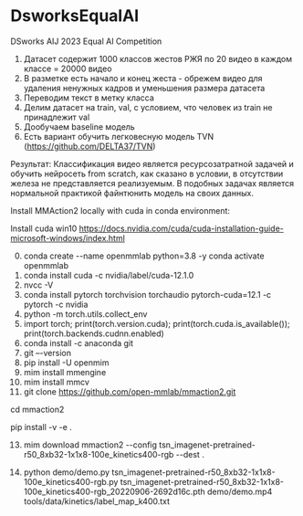 # DsworksEqualAI
DSworks AIJ 2023 Equal AI Competition
1. Датасет содержит 1000 классов жестов РЖЯ по 20 видео в каждом классе = 20000 видео
2. В разметке есть начало и конец жеста - обрежем видео для удаления ненужных кадров и уменьшения размера датасета
3. Переводим текст в метку класса
4. Делим датасет на train, val, с условием, что человек из train не принадлежит val
5. Дообучаем baseline модель
6. Есть вариант обучить легковесную модель TVN (https://github.com/DELTA37/TVN)

Результат: Классификация видео является ресурсозатратной задачей и обучить нейросеть from scratch, как сказано в условии, в отсутствии железа не представляется реализуемым. В подобных задачах является нормальной практикой файнтюнить модель на своих данных.


Install MMAction2 locally with cuda in conda environment:

Install cuda win10
https://docs.nvidia.com/cuda/cuda-installation-guide-microsoft-windows/index.html

0. conda create --name openmmlab python=3.8 -y 
  conda activate openmmlab
1. conda install cuda -c nvidia/label/cuda-12.1.0
2. nvcc -V
3. conda install pytorch torchvision torchaudio pytorch-cuda=12.1 -c pytorch -c nvidia
4. python -m torch.utils.collect_env
5. import torch; print(torch.version.cuda); print(torch.cuda.is_available()); print(torch.backends.cudnn.enabled)
6. conda install -c anaconda git
7. git –-version
8. pip install -U openmim
9. mim install mmengine
10. mim install mmcv
11. git clone https://github.com/open-mmlab/mmaction2.git
    
cd mmaction2

pip install -v -e .

13. mim download mmaction2 --config tsn_imagenet-pretrained-r50_8xb32-1x1x8-100e_kinetics400-rgb --dest .
    
14.  python demo/demo.py tsn_imagenet-pretrained-r50_8xb32-1x1x8-100e_kinetics400-rgb.py tsn_imagenet-pretrained-r50_8xb32-1x1x8-100e_kinetics400-rgb_20220906-2692d16c.pth  demo/demo.mp4 tools/data/kinetics/label_map_k400.txt
